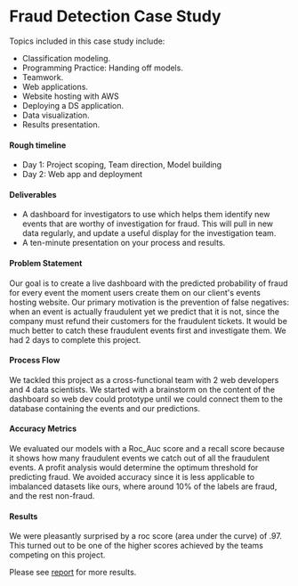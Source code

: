 # Fraud Detection Case Study

Topics included in this case study include:
* Classification modeling.
* Programming Practice: Handing off models. 
* Teamwork.
* Web applications.
* Website hosting with AWS
* Deploying a DS application.
* Data visualization.
* Results presentation.

#### Rough timeline 

* Day 1: Project scoping, Team direction, Model building
* Day 2: Web app and deployment

#### Deliverables

* A dashboard for investigators to use which helps them identify new events that are worthy of investigation for fraud.  This will pull in new data regularly, and update a useful display for the investigation team.  
* A ten-minute presentation on your process and results. 

#### Problem Statement

Our goal is to create a live dashboard with the predicted probability of fraud for every event the moment users create them on our client's events hosting website. Our primary motivation is the prevention of false negatives: when an event is actually fraudulent yet we predict that it is not, since the company must refund their customers for the fraudulent tickets. It would be much better to catch these fraudulent events first and investigate them. We had 2 days to complete this project.

#### Process Flow
We tackled this project as a cross-functional team with 2 web developers and 4 data scientists. We started with a brainstorm on the content of the dashboard so web dev could prototype until we could connect them to the database containing the events and our predictions. 

#### Accuracy Metrics
We evaluated our models with a Roc_Auc score and a recall score because it shows how many fraudulent events we catch out of all the fraudulent events. A profit analysis would determine the optimum threshold for predicting fraud. We avoided accuracy since it is less applicable to imbalanced datasets like ours, where around 10% of the labels are fraud, and the rest non-fraud. 

#### Results
We were pleasantly surprised by a roc score (area under the curve) of .97. This turned out to be one of the higher scores achieved by the teams competing on this project.

Please see [report](report.md) for more results.